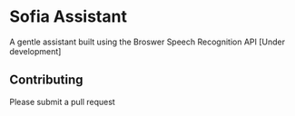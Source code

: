 # Sofia Assistant
A gentle assistant built using the Broswer Speech Recognition API [Under development]

## Contributing

Please submit a pull request
